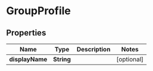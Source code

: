 
# GroupProfile

## Properties
Name | Type | Description | Notes
------------ | ------------- | ------------- | -------------
**displayName** | **String** |  |  [optional]



